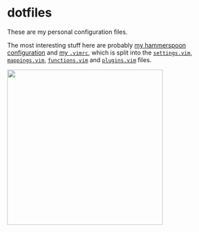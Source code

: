 # dotfiles

These are my personal configuration files.

The most interesting stuff here are probably [my hammerspoon configuration](https://github.com/dbmrq/dotfiles/tree/master/home/.hammerspoon) and [my `.vimrc`](https://github.com/dbmrq/dotfiles/blob/master/home/.vimrc), which is split into the [`settings.vim`](https://github.com/dbmrq/dotfiles/blob/master/home/.vim/settings.vim), [`mappings.vim`](https://github.com/dbmrq/dotfiles/blob/master/home/.vim/mappings.vim), [`functions.vim`](https://github.com/dbmrq/dotfiles/blob/master/home/.vim/functions.vim) and [`plugins.vim`](https://github.com/dbmrq/dotfiles/blob/master/home/.vim/plugins.vim) files.


<img src="http://media.creativebloq.futurecdn.net/sites/creativebloq.com/files/images/2014/07/c88056dea9dd2944000badf9e086f745.jpg" width="360">
